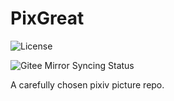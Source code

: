 # PixGreat

![License](https://img.shields.io/github/license/WhitePaper233/PixGreat?style=for-the-badge)

![Gitee Mirror Syncing Status](https://img.shields.io/github/workflow/status/WhitePaper233/PixGreat/GitHub%20Actions%20Mirror?label=Gitee%20Mirror%20Sync&style=for-the-badge)

A carefully chosen pixiv picture repo.

